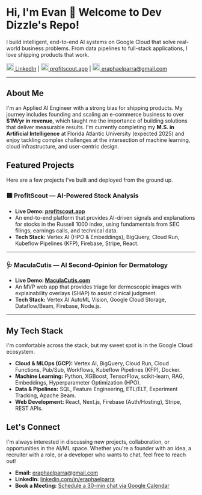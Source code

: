 # Hi, I'm Evan 👋 Welcome to Dev Dizzle's Repo!

I build intelligent, end-to-end AI systems on Google Cloud that solve real-world business problems. From data pipelines to full-stack applications, I love shipping products that work.

[<img src="https://img.icons8.com/color/48/000000/linkedin.png" width="20px"> LinkedIn](https://www.linkedin.com/in/eraphaelparra/) | [<img src="https://img.icons8.com/color/48/000000/domain.png" width="20px"> profitscout.app](https://profitscout.app) | [<img src="https://img.icons8.com/color/48/000000/new-post.png" width="20px"> eraphaelparra@gmail.com](mailto:eraphaelparra@gmail.com)

---

## About Me

I'm an Applied AI Engineer with a strong bias for shipping products. My journey includes founding and scaling an e-commerce business to over **$1M/yr in revenue**, which taught me the importance of building solutions that deliver measurable results. I'm currently completing my **M.S. in Artificial Intelligence** at Florida Atlantic University (expected 2025) and enjoy tackling complex challenges at the intersection of machine learning, cloud infrastructure, and user-centric design.

## Featured Projects

Here are a few projects I've built and deployed from the ground up.

### 🟩 ProfitScout — AI-Powered Stock Analysis

* **Live Demo: [profitscout.app](https://profitscout.app)**
* An end-to-end platform that provides AI-driven signals and explanations for stocks in the Russell 1000 index, using fundamentals from SEC filings, earnings calls, and technical data.
* **Tech Stack:** Vertex AI (HPO & Embeddings), BigQuery, Cloud Run, Kubeflow Pipelines (KFP), Firebase, Stripe, React.

---

### 🩺 MaculaCutis — AI Second-Opinion for Dermatology

* **Live Demo: [MaculaCutis.com](https://MaculaCutis.com)**
* An MVP web app that provides triage for dermoscopic images with explainability overlays (SHAP) to assist clinical judgment.
* **Tech Stack:** Vertex AI AutoML Vision, Google Cloud Storage, Dataflow/Beam, Firebase, Node.js.

---

## My Tech Stack

I'm comfortable across the stack, but my sweet spot is in the Google Cloud ecosystem.

* **Cloud & MLOps (GCP):** Vertex AI, BigQuery, Cloud Run, Cloud Functions, Pub/Sub, Workflows, Kubeflow Pipelines (KFP), Docker.
* **Machine Learning:** Python, XGBoost, TensorFlow, scikit-learn, RAG, Embeddings, Hyperparameter Optimization (HPO).
* **Data & Pipelines:** SQL, Feature Engineering, ETL/ELT, Experiment Tracking, Apache Beam.
* **Web Development:** React, Next.js, Firebase (Auth/Hosting), Stripe, REST APIs.

## Let's Connect

I'm always interested in discussing new projects, collaboration, or opportunities in the AI/ML space. Whether you're a founder with an idea, a recruiter with a role, or a developer who wants to chat, feel free to reach out!

* **Email:** eraphaelparra@gmail.com
* **LinkedIn:** [linkedin.com/in/eraphaelparra](https://www.linkedin.com/in/eraphaelparra/)
* **Book a Meeting:** [Schedule a 30-min chat via Google Calendar](https://calendar.app.google/RQpDEc4KyvTfcLb7A)
